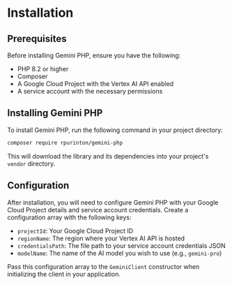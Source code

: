 # Installation

## Prerequisites

Before installing Gemini PHP, ensure you have the following:

- PHP 8.2 or higher
- Composer
- A Google Cloud Project with the Vertex AI API enabled
- A service account with the necessary permissions

## Installing Gemini PHP

To install Gemini PHP, run the following command in your project directory:

```bash
composer require rpurinton/gemini-php
```

This will download the library and its dependencies into your project's `vendor` directory.

## Configuration

After installation, you will need to configure Gemini PHP with your Google Cloud Project details and service account credentials. Create a configuration array with the following keys:

- `projectId`: Your Google Cloud Project ID
- `regionName`: The region where your Vertex AI API is hosted
- `credentialsPath`: The file path to your service account credentials JSON
- `modelName`: The name of the AI model you wish to use (e.g., `gemini-pro`)

Pass this configuration array to the `GeminiClient` constructor when initializing the client in your application.